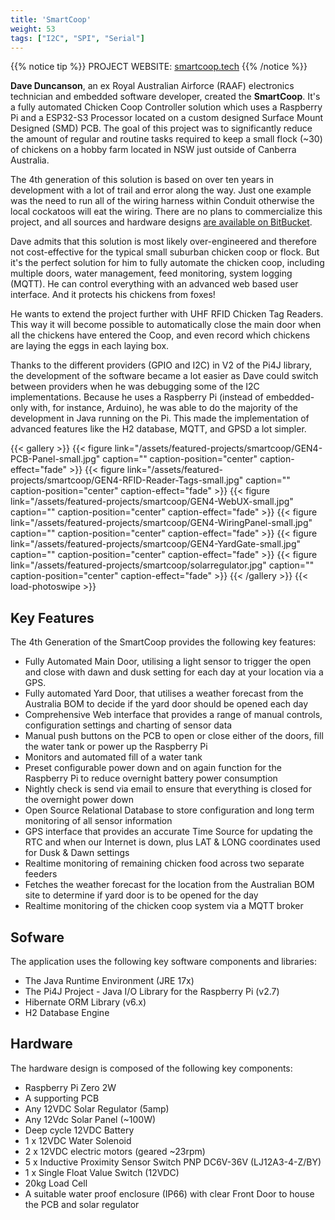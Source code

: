 ```yaml
---
title: 'SmartCoop'
weight: 53
tags: ["I2C", "SPI", "Serial"]
---
```


{{% notice tip %}}
PROJECT WEBSITE: [smartcoop.tech](https://www.smartcoop.tech)
{{% /notice %}}

**Dave Duncanson**, an ex Royal Australian Airforce (RAAF) electronics technician and embedded software developer, created the **SmartCoop**. It's a fully automated Chicken Coop Controller solution which uses a Raspberry Pi and a ESP32-S3 Processor located on a custom designed Surface Mount Designed (SMD) PCB. The goal of this project was to significantly reduce the amount of regular and routine tasks required to keep a small flock (~30) of chickens on a hobby farm located in NSW just outside of Canberra Australia. 

The 4th generation of this solution is based on over ten years in development with a lot of trail and error along the way. Just one example was the need to run all of the wiring harness within Conduit otherwise the local cockatoos will eat the wiring. There are no plans to commercialize this project, and all sources and hardware designs [are available on BitBucket](https://bitbucket.org/DaveDuncanson/smartcoop.tech/src/master/README.md).

Dave admits that this solution is most likely over-engineered and therefore not cost-effective for the typical small suburban chicken coop or flock. But it's the perfect solution for him to fully automate the chicken coop, including multiple doors, water management, feed monitoring, system logging (MQTT). He can control everything with an advanced web based user interface. And it protects his chickens from foxes!

He wants to extend the project further with UHF RFID Chicken Tag Readers. This way it will become possible to automatically close the main door when all the chickens have entered the Coop, and even record which chickens are laying the eggs in each laying box.

Thanks to the different providers (GPIO and I2C) in V2 of the Pi4J library, the development of the software became a lot easier as Dave could switch between providers when he was debugging some of the I2C implementations. Because he uses a Raspberry Pi (instead of embedded-only with, for instance, Arduino), he was able to do the majority of the development in Java running on the Pi. This made the implementation of advanced features like the H2 database, MQTT, and GPSD a lot simpler.

{{< gallery >}}
{{< figure link="/assets/featured-projects/smartcoop/GEN4-PCB-Panel-small.jpg" caption="" caption-position="center" caption-effect="fade" >}}
{{< figure link="/assets/featured-projects/smartcoop/GEN4-RFID-Reader-Tags-small.jpg" caption="" caption-position="center" caption-effect="fade" >}}
{{< figure link="/assets/featured-projects/smartcoop/GEN4-WebUX-small.jpg" caption="" caption-position="center" caption-effect="fade" >}}
{{< figure link="/assets/featured-projects/smartcoop/GEN4-WiringPanel-small.jpg" caption="" caption-position="center" caption-effect="fade" >}}
{{< figure link="/assets/featured-projects/smartcoop/GEN4-YardGate-small.jpg" caption="" caption-position="center" caption-effect="fade" >}}
{{< figure link="/assets/featured-projects/smartcoop/solarregulator.jpg" caption="" caption-position="center" caption-effect="fade" >}}
{{< /gallery >}}
{{< load-photoswipe >}}

## Key Features

The 4th Generation of the SmartCoop provides the following key features:

* Fully Automated Main Door, utilising a light sensor to trigger the open and close with dawn and dusk setting for each day at your location via a GPS.
* Fully automated Yard Door, that utilises a weather forecast from the Australia BOM to decide if the yard door should be opened each day
* Comprehensive Web interface that provides a range of manual controls, configuration settings and charting of sensor data
* Manual push buttons on the PCB to open or close either of the doors, fill the water tank or power up the Raspberry Pi
* Monitors and automated fill of a water tank
* Preset configurable power down and on again function for the Raspberry Pi to reduce overnight battery power consumption
* Nightly check is send via email to ensure that everything is closed for the overnight power down
* Open Source Relational Database to store configuration and long term monitoring of all sensor information
* GPS interface that provides an accurate Time Source for updating the RTC and when our Internet is down, plus LAT & LONG coordinates used for Dusk & Dawn settings
* Realtime monitoring of remaining chicken food across two separate feeders
* Fetches the weather forecast for the location from the Australian BOM site to determine if yard door is to be opened for the day
* Realtime monitoring of the chicken coop system via a MQTT broker

## Sofware

The application uses the following key software components and libraries:

* The Java Runtime Environment (JRE 17x)
* The Pi4J Project - Java I/O Library for the Raspberry Pi (v2.7)
* Hibernate ORM Library (v6.x)
* H2 Database Engine

## Hardware

The hardware design is composed of the following key components:

* Raspberry Pi Zero 2W
* A supporting PCB
* Any 12VDC Solar Regulator (5amp)
* Any 12Vdc Solar Panel (~100W)
* Deep cycle 12VDC Battery
* 1 x 12VDC Water Solenoid
* 2 x 12VDC electric motors (geared ~23rpm)
* 5 x Inductive Proximity Sensor Switch PNP DC6V-36V (LJ12A3-4-Z/BY)
* 1 x Single Float Value Switch (12VDC)
* 20kg Load Cell
* A suitable water proof enclosure (IP66) with clear Front Door to house the PCB and solar regulator
